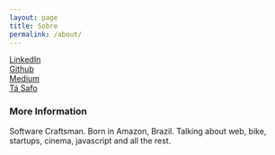 ```yaml
---
layout: page
title: Sobre
permalink: /about/
---
```


[LinkedIn](https://www.linkedin.com/in/paulociecomp/)  
[Github](https://github.com/paulociecomp)  
[Medium](https://medium.com/@paulociecomp)  
[Tá Safo](https://tasafo.org/author/paulociecomp/)  

### More Information

Software Craftsman. Born in Amazon, Brazil. Talking about web, bike, startups, cinema, javascript and all the rest.

